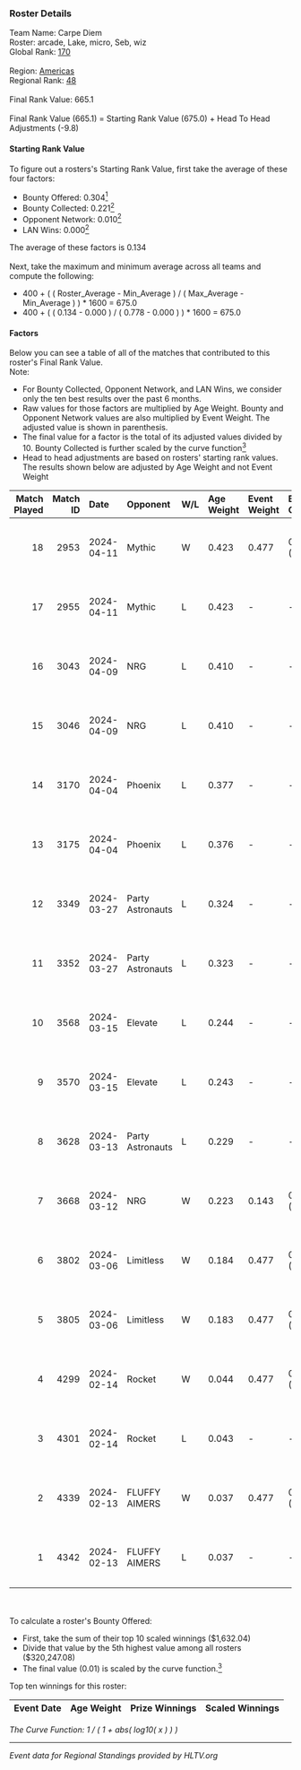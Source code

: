 ### Roster Details<br />
Team Name: Carpe Diem<br />
Roster: arcade, Lake, micro, Seb, wiz<br />
Global Rank: [170](../standings_global.md)<br />
<br />
Region: [Americas]( ../standings_americas.md)<br />
Regional Rank: [48]( ../standings_americas.md)<br />
<br />
Final Rank Value:  665.1<br />
<br />
Final Rank Value (665.1) = Starting Rank Value (675.0) + Head To Head Adjustments (-9.8)<br />

#### Starting Rank Value<br />
To figure out a rosters's Starting Rank Value, first take the average of these four factors:<br />
- Bounty Offered: 0.304[<sup>1</sup>](#table2)
- Bounty Collected: 0.221[<sup>2</sup>](#table1)
- Opponent Network: 0.010[<sup>2</sup>](#table1)
- LAN Wins: 0.000[<sup>2</sup>](#table1)

The average of these factors is 0.134<br />
<br />
Next, take the maximum and minimum average across all teams and compute the following:<br />
- 400 + ( ( Roster_Average - Min_Average ) / ( Max_Average - Min_Average ) ) * 1600 = 675.0
- 400 + ( ( 0.134 - 0.000 ) / ( 0.778 - 0.000 ) ) * 1600 = 675.0


#### Factors<br />
Below you can see a table of all of the matches that contributed to this roster's Final Rank Value.<br />
Note:<br />

- For Bounty Collected, Opponent Network, and LAN Wins, we consider only the ten best results over the past 6 months.
- Raw values for those factors are multiplied by Age Weight. Bounty and Opponent Network values are also multiplied by Event Weight. The adjusted value is shown in parenthesis.
- The final value for a factor is the total of its adjusted values divided by 10. Bounty Collected is further scaled by the curve function[<sup>3</sup>](#curveFunction)
- Head to head adjustments are based on rosters' starting rank values. The results shown below are adjusted by Age Weight and not Event Weight
<span id="table1"></span><br />


| Match Played | Match ID | Date       | Opponent         | W/L | Age Weight | Event Weight | Bounty Collected | Opponent Network | LAN Wins  | H2H Adj. | Roster                        |
| -: | -: | :- | :- | :- | :- | :- | :- | :- | :- | -: | :- |
|           18 |     2953 | 2024-04-11 | Mythic           | W   | 0.423      | 0.477        | 0.010 (0.002)    | 0.285 (0.057)    | 0 (0.000) |     8.80 | arcade, Lake, micro, Seb, wiz |
|           17 |     2955 | 2024-04-11 | Mythic           | L   | 0.423      | -            | -                | -                | -         |    -4.59 | arcade, Lake, micro, Seb, wiz |
|           16 |     3043 | 2024-04-09 | NRG              | L   | 0.410      | -            | -                | -                | -         |    -3.26 | arcade, Lake, micro, Seb, wiz |
|           15 |     3046 | 2024-04-09 | NRG              | L   | 0.410      | -            | -                | -                | -         |    -3.35 | arcade, Lake, micro, Seb, wiz |
|           14 |     3170 | 2024-04-04 | Phoenix          | L   | 0.377      | -            | -                | -                | -         |    -4.82 | arcade, Lake, micro, Seb, wiz |
|           13 |     3175 | 2024-04-04 | Phoenix          | L   | 0.376      | -            | -                | -                | -         |    -4.98 | arcade, Lake, micro, Seb, wiz |
|           12 |     3349 | 2024-03-27 | Party Astronauts | L   | 0.324      | -            | -                | -                | -         |    -1.99 | arcade, Lake, micro, Seb, wiz |
|           11 |     3352 | 2024-03-27 | Party Astronauts | L   | 0.323      | -            | -                | -                | -         |    -2.03 | arcade, Lake, micro, Seb, wiz |
|           10 |     3568 | 2024-03-15 | Elevate          | L   | 0.244      | -            | -                | -                | -         |    -1.13 | arcade, Lake, micro, Seb, wiz |
|            9 |     3570 | 2024-03-15 | Elevate          | L   | 0.243      | -            | -                | -                | -         |    -1.14 | arcade, Lake, micro, Seb, wiz |
|            8 |     3628 | 2024-03-13 | Party Astronauts | L   | 0.229      | -            | -                | -                | -         |    -1.47 | arcade, Lake, micro, Seb, wiz |
|            7 |     3668 | 2024-03-12 | NRG              | W   | 0.223      | 0.143        | 0.020 (0.001)    | 0.502 (0.016)    | 0 (0.000) |     5.07 | arcade, Lake, micro, Seb, wiz |
|            6 |     3802 | 2024-03-06 | Limitless        | W   | 0.184      | 0.477        | 0.001 (0.000)    | 0.159 (0.014)    | 0 (0.000) |     2.71 | arcade, Lake, micro, Seb, wiz |
|            5 |     3805 | 2024-03-06 | Limitless        | W   | 0.183      | 0.477        | 0.001 (0.000)    | 0.159 (0.014)    | 0 (0.000) |     2.75 | arcade, Lake, micro, Seb, wiz |
|            4 |     4299 | 2024-02-14 | Rocket           | W   | 0.044      | 0.477        | 0.000 (0.000)    | 0.006 (0.000)    | 0 (0.000) |     0.36 | arcade, Lake, micro, Seb, wiz |
|            3 |     4301 | 2024-02-14 | Rocket           | L   | 0.043      | -            | -                | -                | -         |    -1.01 | arcade, Lake, micro, Seb, wiz |
|            2 |     4339 | 2024-02-13 | FLUFFY AIMERS    | W   | 0.037      | 0.477        | 0.010 (0.000)    | 0.095 (0.002)    | 0 (0.000) |     0.71 | arcade, Lake, micro, Seb, wiz |
|            1 |     4342 | 2024-02-13 | FLUFFY AIMERS    | L   | 0.037      | -            | -                | -                | -         |    -0.44 | arcade, Lake, micro, Seb, wiz |

<br />
<span id="table2"></span><br />
To calculate a roster's Bounty Offered:<br />

- First, take the sum of their top 10 scaled winnings ($1,632.04)
- Divide that value by the 5th highest value among all rosters ($320,247.08)
- The final value (0.01) is scaled by the curve function.[<sup>3</sup>](#curveFunction)

Top ten winnings for this roster:<br />

| Event Date | Age Weight | Prize Winnings | Scaled Winnings |
| :- | -: | :- | :- |


<span id="curveFunction"></span>_The Curve Function: 1 / ( 1 + abs( log10( x ) ) )_<br />

---
_Event data for Regional Standings provided by HLTV.org_<br />
